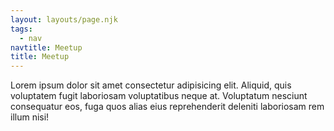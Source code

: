 ```yaml
---
layout: layouts/page.njk
tags:
  - nav
navtitle: Meetup
title: Meetup
---
```


Lorem ipsum dolor sit amet consectetur adipisicing elit. Aliquid, quis voluptatem fugit laboriosam voluptatibus neque at. Voluptatum nesciunt consequatur eos, fuga quos alias eius reprehenderit deleniti laboriosam rem illum nisi!